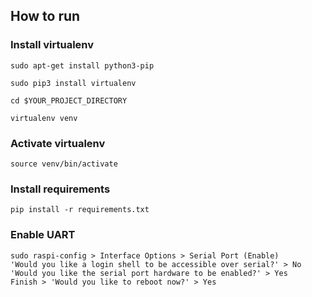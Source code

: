 ## How to run
### Install virtualenv
```
sudo apt-get install python3-pip
```
```
sudo pip3 install virtualenv
```
```
cd $YOUR_PROJECT_DIRECTORY
```
```
virtualenv venv
```

### Activate virtualenv
```
source venv/bin/activate
```

### Install requirements
```
pip install -r requirements.txt
```

### Enable UART
```
sudo raspi-config > Interface Options > Serial Port (Enable)
'Would you like a login shell to be accessible over serial?' > No
'Would you like the serial port hardware to be enabled?' > Yes
Finish > 'Would you like to reboot now?' > Yes
```
